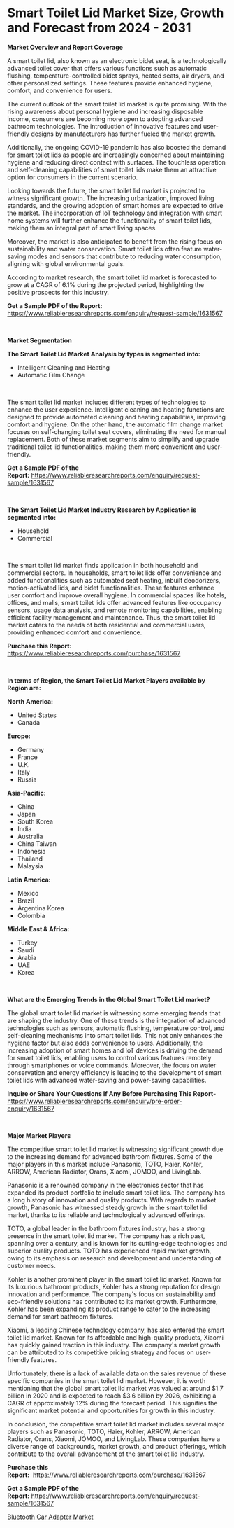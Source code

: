 <p><h1>Smart Toilet Lid Market Size, Growth and Forecast from 2024 - 2031</h1></p><p><strong>Market Overview and Report Coverage</strong></p>
<p><p>A smart toilet lid, also known as an electronic bidet seat, is a technologically advanced toilet cover that offers various functions such as automatic flushing, temperature-controlled bidet sprays, heated seats, air dryers, and other personalized settings. These features provide enhanced hygiene, comfort, and convenience for users.</p><p>The current outlook of the smart toilet lid market is quite promising. With the rising awareness about personal hygiene and increasing disposable income, consumers are becoming more open to adopting advanced bathroom technologies. The introduction of innovative features and user-friendly designs by manufacturers has further fueled the market growth.</p><p>Additionally, the ongoing COVID-19 pandemic has also boosted the demand for smart toilet lids as people are increasingly concerned about maintaining hygiene and reducing direct contact with surfaces. The touchless operation and self-cleaning capabilities of smart toilet lids make them an attractive option for consumers in the current scenario.</p><p>Looking towards the future, the smart toilet lid market is projected to witness significant growth. The increasing urbanization, improved living standards, and the growing adoption of smart homes are expected to drive the market. The incorporation of IoT technology and integration with smart home systems will further enhance the functionality of smart toilet lids, making them an integral part of smart living spaces.</p><p>Moreover, the market is also anticipated to benefit from the rising focus on sustainability and water conservation. Smart toilet lids often feature water-saving modes and sensors that contribute to reducing water consumption, aligning with global environmental goals.</p><p>According to market research, the smart toilet lid market is forecasted to grow at a CAGR of 6.1% during the projected period, highlighting the positive prospects for this industry.</p></p>
<p><strong>Get a Sample PDF of the Report:</strong> <a href="https://www.reliableresearchreports.com/enquiry/request-sample/1631567">https://www.reliableresearchreports.com/enquiry/request-sample/1631567</a></p>
<p>&nbsp;</p>
<p><strong>Market Segmentation</strong></p>
<p><strong>The Smart Toilet Lid Market Analysis by types is segmented into:</strong></p>
<p><ul><li>Intelligent Cleaning and Heating</li><li>Automatic Film Change</li></ul></p>
<p>&nbsp;</p>
<p><p>The smart toilet lid market includes different types of technologies to enhance the user experience. Intelligent cleaning and heating functions are designed to provide automated cleaning and heating capabilities, improving comfort and hygiene. On the other hand, the automatic film change market focuses on self-changing toilet seat covers, eliminating the need for manual replacement. Both of these market segments aim to simplify and upgrade traditional toilet lid functionalities, making them more convenient and user-friendly.</p></p>
<p><strong>Get a Sample PDF of the Report:</strong>&nbsp;<a href="https://www.reliableresearchreports.com/enquiry/request-sample/1631567">https://www.reliableresearchreports.com/enquiry/request-sample/1631567</a></p>
<p>&nbsp;</p>
<p><strong>The Smart Toilet Lid Market Industry Research by Application is segmented into:</strong></p>
<p><ul><li>Household</li><li>Commercial</li></ul></p>
<p>&nbsp;</p>
<p><p>The smart toilet lid market finds application in both household and commercial sectors. In households, smart toilet lids offer convenience and added functionalities such as automated seat heating, inbuilt deodorizers, motion-activated lids, and bidet functionalities. These features enhance user comfort and improve overall hygiene. In commercial spaces like hotels, offices, and malls, smart toilet lids offer advanced features like occupancy sensors, usage data analysis, and remote monitoring capabilities, enabling efficient facility management and maintenance. Thus, the smart toilet lid market caters to the needs of both residential and commercial users, providing enhanced comfort and convenience.</p></p>
<p><strong>Purchase this Report:</strong>&nbsp; <a href="https://www.reliableresearchreports.com/purchase/1631567">https://www.reliableresearchreports.com/purchase/1631567</a></p>
<p>&nbsp;</p>
<p><strong>In terms of Region, the Smart Toilet Lid Market Players available by Region are:</strong></p>
<p>
    <p> <strong> North America: </strong>
        <ul>
            <li>United States</li>
            <li>Canada</li>
        </ul>
        </p> 
    <p> <strong> Europe: </strong>
        <ul>
            <li>Germany</li>
            <li>France</li>
            <li>U.K.</li>
            <li>Italy</li>
            <li>Russia</li>
        </ul>
        </p> 
    <p> <strong> Asia-Pacific: </strong>
        <ul>
            <li>China</li>
            <li>Japan</li>
            <li>South Korea</li>
            <li>India</li>
            <li>Australia</li>
            <li>China Taiwan</li>
            <li>Indonesia</li>
            <li>Thailand</li>
            <li>Malaysia</li>
        </ul>
        </p> 
    <p> <strong> Latin America: </strong>
        <ul>
            <li>Mexico</li>
            <li>Brazil</li>
            <li>Argentina Korea</li>
            <li>Colombia</li>
        </ul>
        </p> 
    <p> <strong> Middle East & Africa: </strong>
        <ul>
            <li>Turkey</li>
            <li>Saudi</li>
            <li>Arabia</li>
            <li>UAE</li>
            <li>Korea</li>
        </ul>
    </p>
    </p>
<p>&nbsp;</p>
<p><strong>What are the Emerging Trends in the Global Smart Toilet Lid market?</strong></p>
<p><p>The global smart toilet lid market is witnessing some emerging trends that are shaping the industry. One of these trends is the integration of advanced technologies such as sensors, automatic flushing, temperature control, and self-cleaning mechanisms into smart toilet lids. This not only enhances the hygiene factor but also adds convenience to users. Additionally, the increasing adoption of smart homes and IoT devices is driving the demand for smart toilet lids, enabling users to control various features remotely through smartphones or voice commands. Moreover, the focus on water conservation and energy efficiency is leading to the development of smart toilet lids with advanced water-saving and power-saving capabilities.</p></p>
<p><strong>Inquire or Share Your Questions If Any Before Purchasing This Report</strong>- <a href="https://www.reliableresearchreports.com/enquiry/pre-order-enquiry/1631567">https://www.reliableresearchreports.com/enquiry/pre-order-enquiry/1631567</a></p>
<p>&nbsp;</p>
<p><strong>Major Market Players</strong></p>
<p><p>The competitive smart toilet lid market is witnessing significant growth due to the increasing demand for advanced bathroom fixtures. Some of the major players in this market include Panasonic, TOTO, Haier, Kohler, ARROW, American Radiator, Orans, Xiaomi, JOMOO, and LivingLab.</p><p>Panasonic is a renowned company in the electronics sector that has expanded its product portfolio to include smart toilet lids. The company has a long history of innovation and quality products. With regards to market growth, Panasonic has witnessed steady growth in the smart toilet lid market, thanks to its reliable and technologically advanced offerings.</p><p>TOTO, a global leader in the bathroom fixtures industry, has a strong presence in the smart toilet lid market. The company has a rich past, spanning over a century, and is known for its cutting-edge technologies and superior quality products. TOTO has experienced rapid market growth, owing to its emphasis on research and development and understanding of customer needs.</p><p>Kohler is another prominent player in the smart toilet lid market. Known for its luxurious bathroom products, Kohler has a strong reputation for design innovation and performance. The company's focus on sustainability and eco-friendly solutions has contributed to its market growth. Furthermore, Kohler has been expanding its product range to cater to the increasing demand for smart bathroom fixtures.</p><p>Xiaomi, a leading Chinese technology company, has also entered the smart toilet lid market. Known for its affordable and high-quality products, Xiaomi has quickly gained traction in this industry. The company's market growth can be attributed to its competitive pricing strategy and focus on user-friendly features.</p><p>Unfortunately, there is a lack of available data on the sales revenue of these specific companies in the smart toilet lid market. However, it is worth mentioning that the global smart toilet lid market was valued at around $1.7 billion in 2020 and is expected to reach $3.6 billion by 2026, exhibiting a CAGR of approximately 12% during the forecast period. This signifies the significant market potential and opportunities for growth in this industry.</p><p>In conclusion, the competitive smart toilet lid market includes several major players such as Panasonic, TOTO, Haier, Kohler, ARROW, American Radiator, Orans, Xiaomi, JOMOO, and LivingLab. These companies have a diverse range of backgrounds, market growth, and product offerings, which contribute to the overall advancement of the smart toilet lid industry.</p></p>
<p><strong>Purchase this Report:</strong>&nbsp;&nbsp;<a href="https://www.reliableresearchreports.com/purchase/1631567">https://www.reliableresearchreports.com/purchase/1631567</a></p>
<p></p>
<p><strong>Get a Sample PDF of the Report:</strong>&nbsp;<a href="https://www.reliableresearchreports.com/enquiry/request-sample/1631567">https://www.reliableresearchreports.com/enquiry/request-sample/1631567</a></p>
<p><p><a href="https://github.com/tamvrosiya/Market-Research-Report-List-1/blob/main/bluetooth-car-adapter-market.md">Bluetooth Car Adapter Market</a></p></p>